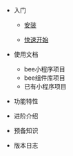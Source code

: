 

* 入门

  * [安装](install.md)

  * [快速开始](quickstart.md)


* 使用文档
	* bee小程序项目
	* bee组件库项目
	* 已有小程序项目

* 功能特性
* 进阶介绍
* 预备知识
* 版本日志